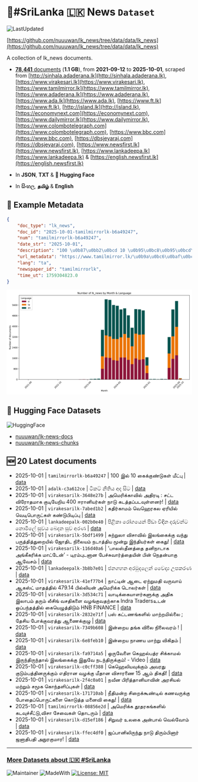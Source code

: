 # 📄#SriLanka 🇱🇰 News `Dataset`

![LastUpdated](https://img.shields.io/badge/last_updated-2025--10--01_13:40:46-green)

[https://github.com/nuuuwan/lk_news/tree/data/data/lk_news](https://github.com/nuuuwan/lk_news/tree/data/data/lk_news)

A collection of lk_news documents.

- [**78,441** documents](https://github.com/nuuuwan/lk_news/tree/data/data/lk_news) (**1.1 GB**), from **2021-09-12** to **2025-10-01**, scraped from [http://sinhala.adaderana.lk](http://sinhala.adaderana.lk), [https://www.virakesari.lk](https://www.virakesari.lk), [https://www.tamilmirror.lk](https://www.tamilmirror.lk), [https://www.adaderana.lk](https://www.adaderana.lk), [https://www.ada.lk](https://www.ada.lk), [https://www.ft.lk](https://www.ft.lk), [http://island.lk](http://island.lk), [https://economynext.com](https://economynext.com), [https://www.dailymirror.lk](https://www.dailymirror.lk), [https://www.colombotelegraph.com](https://www.colombotelegraph.com), [https://www.bbc.com](https://www.bbc.com), [https://dbsjeyaraj.com](https://dbsjeyaraj.com), [https://www.newsfirst.lk](https://www.newsfirst.lk), [https://www.lankadeepa.lk](https://www.lankadeepa.lk) & [https://english.newsfirst.lk](https://english.newsfirst.lk)

- In **JSON**, **TXT** & **🤗 Hugging Face**

- In **සිංහල**, **தமிழ்** & **English**

## 📝 Example Metadata

```json
{
    "doc_type": "lk_news",
    "doc_id": "2025-10-01-tamilmirrorlk-b6a49247",
    "num": "tamilmirrorlk-b6a49247",
    "date_str": "2025-10-01",
    "description": "100 \u0b87\u0bb2\u0bcd 10 \u0b95\u0bc8\u0b95\u0bcd\u0b95\u0bc1\u0ba3\u0bcd\u0b9f\u0bc1\u0b95\u0bb3\u0bcd \u0bae\u0bc0\u0b9f\u0bcd\u0baa\u0bc1",
    "url_metadata": "https://www.tamilmirror.lk/\u0b9a\u0bc6\u0baf\u0bcd\u0ba4\u0bbf\u0b95\u0bb3\u0bcd/100-\u0b87\u0bb2\u0bcd-10-\u0b95\u0bc8\u0b95\u0bcd\u0b95\u0bc1\u0ba3\u0bcd\u0b9f\u0bc1\u0b95\u0bb3\u0bcd-\u0bae\u0bc0\u0b9f\u0bcd\u0baa\u0bc1/175-365578",
    "lang": "ta",
    "newspaper_id": "tamilmirrorlk",
    "time_ut": 1759304823.0
}
```

![Chart](https://raw.githubusercontent.com/nuuuwan/lk_news/refs/heads/data/data/lk_news/docs_by_month_and_lang.png)

## 🤗 Hugging Face Datasets

![HuggingFace](https://img.shields.io/badge/-HuggingFace-FDEE21?style=for-the-badge&logo=HuggingFace)

- [nuuuwan/lk-news-docs](https://huggingface.co/datasets/nuuuwan/lk-news-docs)
- [nuuuwan/lk-news-chunks](https://huggingface.co/datasets/nuuuwan/lk-news-chunks)

## 🆕 20 Latest documents

- 2025-10-01 | `tamilmirrorlk-b6a49247` | 100 இல் 10 கைக்குண்டுகள் மீட்பு | [data](https://github.com/nuuuwan/lk_news/tree/data/data/lk_news/2020s/2025/2025-10-01-tamilmirrorlk-b6a49247)
- 2025-10-01 | `adalk-c3a612ce` | ටිකට් නීතිය අද සිට | [data](https://github.com/nuuuwan/lk_news/tree/data/data/lk_news/2020s/2025/2025-10-01-adalk-c3a612ce)
- 2025-10-01 | `virakesarilk-3648e27b` | அமெரிக்காவில் அதிரடி : சட்ட விரோதமாக குடியேறிய 400 ஈரானியர்கள் நாடு கடத்தப்படவுள்ளனர்! | [data](https://github.com/nuuuwan/lk_news/tree/data/data/lk_news/2020s/2025/2025-10-01-virakesarilk-3648e27b)
- 2025-10-01 | `virakesarilk-7abed1b2` | கதிர்காமம் வெஹெரகல ஏரியில் வெடிபொருட்கள் கண்டுபிடிப்பு | [data](https://github.com/nuuuwan/lk_news/tree/data/data/lk_news/2020s/2025/2025-10-01-virakesarilk-7abed1b2)
- 2025-10-01 | `lankadeepalk-002b0e40` | පිළිකා රෝගයෙන් පීඩා විඳින  දරුවන්ට  නොමිලේ  සුවය  බෙදන සුව අරණ | [data](https://github.com/nuuuwan/lk_news/tree/data/data/lk_news/2020s/2025/2025-10-01-lankadeepalk-002b0e40)
- 2025-10-01 | `virakesarilk-5bdf1499` | சுற்றுலா விசாவில் இலங்கைக்கு வந்து பருத்தித்துறையில் ஜோதிட நிலையம் நடாத்திய மூன்று இந்தியர்கள் கைது! | [data](https://github.com/nuuuwan/lk_news/tree/data/data/lk_news/2020s/2025/2025-10-01-virakesarilk-5bdf1499)
- 2025-10-01 | `virakesarilk-116d40a6` | ‘பாலஸ்தீனத்தை தனிநாடாக அங்கீகரிக்க மாட்டேன்’ - டிரம்புடனான பேச்சுவார்த்தையின் பின் நெதன்யாகு ஆவேசம் | [data](https://github.com/nuuuwan/lk_news/tree/data/data/lk_news/2020s/2025/2025-10-01-virakesarilk-116d40a6)
- 2025-10-01 | `lankadeepalk-3b8b7e01` | ජනගහන අරමුදලෙන් වෛද්‍ය උපකරණ | [data](https://github.com/nuuuwan/lk_news/tree/data/data/lk_news/2020s/2025/2025-10-01-lankadeepalk-3b8b7e01)
- 2025-10-01 | `virakesarilk-41ef77b4` | நாட்டின் ஆடை ஏற்றுமதி வருவாய் ஆகஸ்ட் மாதத்தில் 479.14 பில்லியன் அமெரிக்க டொலர்கள் | [data](https://github.com/nuuuwan/lk_news/tree/data/data/lk_news/2020s/2025/2025-10-01-virakesarilk-41ef77b4)
- 2025-10-01 | `virakesarilk-3d534c71` | வாடிக்கையாளர்களுக்கு அதிக இலாபம் தரும் லீசிங் வசதிகளை வழங்குவதற்காக Indra Tradersஉடன் ஒப்பந்தத்தில் கையெழுத்திடும் HNB FINANCE | [data](https://github.com/nuuuwan/lk_news/tree/data/data/lk_news/2020s/2025/2025-10-01-virakesarilk-3d534c71)
- 2025-10-01 | `virakesarilk-2832e71f` | பஸ் கட்டணங்களில் மாற்றமில்லை ; தேசிய போக்குவரத்து ஆணைக்குழு | [data](https://github.com/nuuuwan/lk_news/tree/data/data/lk_news/2020s/2025/2025-10-01-virakesarilk-2832e71f)
- 2025-10-01 | `virakesarilk-7349b608` | இன்றைய தங்க விலை நிலைவரம் ! | [data](https://github.com/nuuuwan/lk_news/tree/data/data/lk_news/2020s/2025/2025-10-01-virakesarilk-7349b608)
- 2025-10-01 | `virakesarilk-6e8feb10` | இன்றைய நாணய மாற்று விகிதம் | [data](https://github.com/nuuuwan/lk_news/tree/data/data/lk_news/2020s/2025/2025-10-01-virakesarilk-6e8feb10)
- 2025-10-01 | `virakesarilk-fa9714a5` | ஒருவேளை கெஹல்பத்ர சிக்காமல் இருந்திருந்தால் இலங்கைக்கு இதுவே நடந்திருக்கும்! - Video | [data](https://github.com/nuuuwan/lk_news/tree/data/data/lk_news/2020s/2025/2025-10-01-virakesarilk-fa9714a5)
- 2025-10-01 | `virakesarilk-c0cff388` | கெஹெலியவுக்கும் அவரது குடும்பத்தினருக்கும் எதிரான வழக்கு மீதான விசாரணை 15 ஆம் திகதி! | [data](https://github.com/nuuuwan/lk_news/tree/data/data/lk_news/2020s/2025/2025-10-01-virakesarilk-c0cff388)
- 2025-10-01 | `virakesarilk-2f4c0a01` | நவீன பிரித்தானியாவின் அரசியல் மற்றும் சமூக கொந்தளிப்புகள் | [data](https://github.com/nuuuwan/lk_news/tree/data/data/lk_news/2020s/2025/2025-10-01-virakesarilk-2f4c0a01)
- 2025-10-01 | `virakesarilk-171710ab` | நீதிமன்ற சிறைக்கூண்டில் கணவருக்கு போதைப்பொருட்களை கொடுத்த மனைவி கைது! | [data](https://github.com/nuuuwan/lk_news/tree/data/data/lk_news/2020s/2025/2025-10-01-virakesarilk-171710ab)
- 2025-10-01 | `tamilmirrorlk-08856e2d` | அமெரிக்க தூதரகங்களில் கடவுச்சீட்டு,விசா சேவைகள் தொடரும் | [data](https://github.com/nuuuwan/lk_news/tree/data/data/lk_news/2020s/2025/2025-10-01-tamilmirrorlk-08856e2d)
- 2025-10-01 | `virakesarilk-d15ef186` | சிறுவர் உலகை அன்பால் வெல்வோம் | [data](https://github.com/nuuuwan/lk_news/tree/data/data/lk_news/2020s/2025/2025-10-01-virakesarilk-d15ef186)
- 2025-10-01 | `virakesarilk-ffec4df0` | ஜப்பானிலிருந்து நாடு திரும்பினார் ஜனாதிபதி அநுரகுமார! | [data](https://github.com/nuuuwan/lk_news/tree/data/data/lk_news/2020s/2025/2025-10-01-virakesarilk-ffec4df0)

---

### [More Datasets about 🇱🇰 #SriLanka](https://github.com/nuuuwan/lk_datasets)

![Maintainer](https://img.shields.io/badge/maintainer-nuuuwan-red)
![MadeWith](https://img.shields.io/badge/made_with-python-blue)
[![License: MIT](https://img.shields.io/badge/License-MIT-yellow.svg)](https://opensource.org/licenses/MIT)
